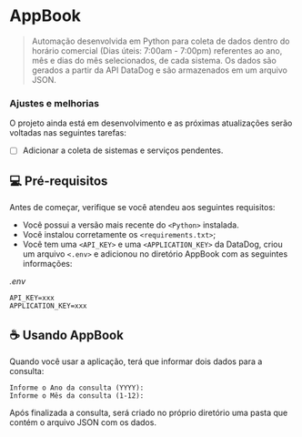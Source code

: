 ﻿# AppBook


> Automação desenvolvida em Python para coleta de dados dentro do horário comercial (Dias úteis: 7:00am - 7:00pm) referentes ao ano, mês e dias do mês selecionados, de cada sistema. Os dados são gerados a partir da API DataDog e são armazenados em um arquivo JSON.

### Ajustes e melhorias

O projeto ainda está em desenvolvimento e as próximas atualizações serão voltadas nas seguintes tarefas:

- [ ] Adicionar a coleta de sistemas e serviços pendentes.

## 💻 Pré-requisitos

Antes de começar, verifique se você atendeu aos seguintes requisitos:

- Você possui a versão mais recente do `<Python>` instalada.
- Você instalou corretamente os `<requirements.txt>`;
- Você tem uma `<API_KEY>` e uma `<APPLICATION_KEY>` da DataDog, criou um arquivo `<.env>` e adicionou no diretório AppBook com as seguintes informações:
  
*.env*
```
API_KEY=xxx
APPLICATION_KEY=xxx
```

## ☕ Usando AppBook

Quando você usar a aplicação, terá que informar dois dados para a consulta:

```
Informe o Ano da consulta (YYYY):
Informe o Mês da consulta (1-12): 
```

Após finalizada a consulta, será criado no próprio diretório uma pasta que contém o arquivo JSON com os dados.
